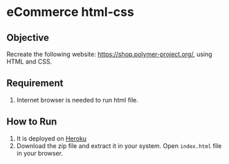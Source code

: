 # eCommerce html-css

## Objective
Recreate the following website: https://shop.polymer-project.org/, using HTML and CSS.

## Requirement
1. Internet browser is needed to run html file.

## How to Run
1. It is deployed on [Heroku](https://sport-center-shop.herokuapp.com/)
1. Download the zip file and extract it in your system. Open `index.html` file in your browser.